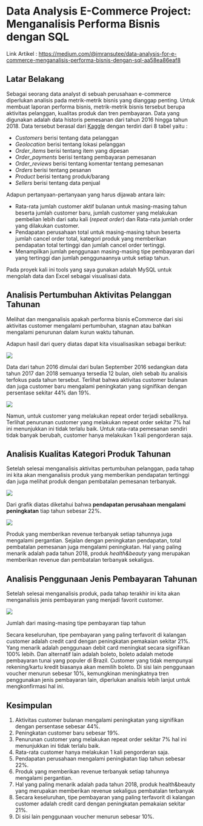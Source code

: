 # Data Analysis E-Commerce Project: Menganalisis Performa Bisnis dengan SQL

Link Artikel : https://medium.com/@imransutee/data-analysis-for-e-commerce-menganalisis-performa-bisnis-dengan-sql-aa58ea86eaf8

## Latar Belakang

Sebagai seorang data analyst di sebuah perusahaan e-commerce diperlukan analisis pada metrik-metrik bisnis yang dianggap penting. Untuk membuat laporan performa bisnis, metrik-metrik bisnis tersebut berupa aktivitas pelanggan, kualitas produk dan tren pembayaran. Data yang digunakan adalah data historis pemesanan dari tahun 2016 hingga tahun 2018. Data tersebut berasal dari [Kaggle](https://www.kaggle.com/datasets/olistbr/brazilian-ecommerce) dengan terdiri dari 8 tabel yaitu :

-   _Customers_ berisi tentang data pelanggan
-   _Geolocation_ berisi tentang lokasi pelanggan
-   _Order_items_ berisi tentang item yang dipesan
-   _Order_payments_ berisi tentang pembayaran pemesanan
-   _Order_reviews_ berisi tentang komentar tentang pemesanan
-   _Orders_ berisi tentang pesanan
-   _Product_ berisi tentang produk/barang
-   _Sellers_ berisi tentang data penjual

Adapun pertanyaan-pertanyaan yang harus dijawab antara lain:

-   Rata-rata jumlah customer aktif bulanan untuk masing-masing tahun beserta jumlah customer baru, jumlah customer yang melakukan pembelian lebih dari satu kali (_repeat order_) dan Rata-rata jumlah order yang dilakukan customer.
-   Pendapatan perusahaan total untuk masing-masing tahun beserta jumlah cancel order total, kategori produk yang memberikan pendapatan total tertinggi dan jumlah cancel order tertinggi.
-   Menampilkan jumlah penggunaan masing-masing tipe pembayaran dari yang tertinggi dan jumlah penggunaannya untuk setiap tahun.

Pada proyek kali ini tools yang saya gunakan adalah MySQL untuk mengolah data dan Excel sebagai visualisasi data.


## Analisis Pertumbuhan Aktivitas Pelanggan Tahunan

Melihat dan menganalisis apakah performa bisnis eCommerce dari sisi aktivitas customer mengalami pertumbuhan, stagnan atau bahkan mengalami penurunan dalam kurun waktu tahunan.

Adapun hasil dari query diatas dapat kita visualisasikan sebagai berikut:

![](https://miro.medium.com/max/830/1*9s04HWJia3KdSU-BZ_buQw.png)

Data dari tahun 2016 dimulai dari bulan September 2016 sedangkan data tahun 2017 dan 2018 semuanya tersedia 12 bulan, oleh sebab itu analisis terfokus pada tahun tersebut. Terlihat bahwa aktivitas customer bulanan dan juga customer baru mengalami peningkatan yang signifikan dengan persentase sekitar 44% dan 19%.

![](https://miro.medium.com/max/830/1*HLlL4ul4NWDQJBfuRr60gg.png)

Namun, untuk customer yang melakukan repeat order terjadi sebaliknya. Terlihat penurunan customer yang melakukan repeat order sekitar 7% hal ini menunjukkan ini tidak terlalu baik. Untuk rata-rata pemesanan sendiri tidak banyak berubah, customer hanya melakukan 1 kali pengorderan saja.

## Analisis Kualitas Kategori Produk Tahunan

Setelah selesai menganalisis aktivitas pertumbuhan pelanggan, pada tahap ini kita akan menganalisis produk yang memberikan pendapatan tertinggi dan juga melihat produk dengan pembatalan pemesanan terbanyak.

![](https://miro.medium.com/max/720/1*l3rGJbRnS3wiRXvAzTnyzw.png)

Dari grafik diatas diketahui bahwa **pendapatan perusahaan mengalami peningkatan** tiap tahun sebesar 22%.

![](https://miro.medium.com/max/1050/1*pE-hgJynuEeSC035L1FJDA.png)

Produk yang memberikan revenue terbanyak setiap tahunnya juga mengalami pergantian. Sejalan dengan peningkatan pendapatan, total pembatalan pemesanan juga mengalami peningkatan. Hal yang paling menarik adalah pada tahun 2018, produk _health&beauty_ yang merupakan memberikan revenue dan pembatalan terbanyak sekaligus.

## Analisis Penggunaan Jenis Pembayaran Tahunan

Setelah selesai menganalisis produk, pada tahap terakhir ini kita akan menganalisis jenis pembayaran yang menjadi favorit customer.

![](https://miro.medium.com/max/644/1*A3MbOhYnZwoKgxrQIxt4og.png)

Jumlah dari masing-masing tipe pembayaran tiap tahun

Secara keseluruhan, tipe pembayaran yang paling terfavorit di kalangan customer adalah credit card dengan peningkatan pemakaian sekitar 21%. Yang menarik adalah penggunaan debit card meningkat secara signifikan 100% lebih. Dan alternatif lain adalah boleto, boleto adalah metode pembayaran tunai yang populer di Brazil. Customer yang tidak mempunyai rekening/kartu kredit biasanya akan memilih boleto. Di sisi lain penggunaan voucher menurun sebesar 10%, kemungkinan meningkatnya tren penggunakan jenis pembayaran lain, diperlukan analisis lebih lanjut untuk mengkonfirmasi hal ini.

## Kesimpulan

1.  Aktivitas customer bulanan mengalami peningkatan yang signifikan dengan persentase sebesar 44%.
2.  Peningkatan customer baru sebesar 19%.
3.  Penurunan customer yang melakukan repeat order sekitar 7% hal ini menunjukkan ini tidak terlalu baik.
4.  Rata-rata customer hanya melakukan 1 kali pengorderan saja.
5.  Pendapatan perusahaan mengalami peningkatan tiap tahun sebesar 22%.
6.  Produk yang memberikan revenue terbanyak setiap tahunnya mengalami pergantian.
7.  Hal yang paling menarik adalah pada tahun 2018, produk health&beauty yang merupakan memberikan revenue sekaligus pembatalan terbanyak
8.  Secara keseluruhan, tipe pembayaran yang paling terfavorit di kalangan customer adalah credit card dengan peningkatan pemakaian sekitar 21%.
9.  Di sisi lain penggunaan voucher menurun sebesar 10%.
